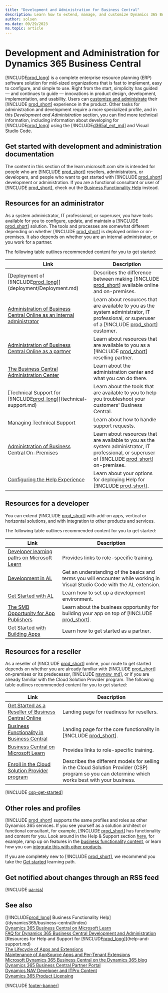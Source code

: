 ```yaml
---
title: "Development and Administration for Business Central"
description: Learn how to extend, manage, and customize Dynamics 365 Business Central
author: solsen
ms.date: 09/29/2023
ms.topic: article
---
```

# Development and Administration for Dynamics 365 Business Central

[!INCLUDE[prod_long](includes/prod_long.md)] is a complete enterprise resource planning (ERP) software solution for mid-sized organizations that is fast to implement, easy to configure, and simple to use. Right from the start, simplicity has guided — and continues to guide — innovations in product design, development, implementation, and usability. Users can [customize and administrate](/dynamics365/business-central/admin-setup-and-administration) their [!INCLUDE [prod_short](developer/includes/prod_short.md)] experience in the product. Other tasks for administration and development require a more specialized profile, and in this *Development and Administration* section, you can find more technical information, including information about developing for [!INCLUDE[prod_long](includes/prod_long.md)] using the [!INCLUDE[d365al_ext_md](includes/d365al_ext_md.md)] and Visual Studio Code.  

## Get started with development and administration documentation

The content in this section of the learn.microsoft.com site is intended for people who are [!INCLUDE [prod_short](developer/includes/prod_short.md)] resellers, administrators, or developers, and people who want to get started with [!INCLUDE [prod_short](developer/includes/prod_short.md)] development or administration. If you are a functional consultant or user of [!INCLUDE [prod_short](developer/includes/prod_short.md)], check out the [Business Functionality Help](/dynamics365/business-central/index) instead.  

## Resources for an administrator

As a system administrator, IT professional, or superuser, you have tools available for you to configure, update, and maintain a [!INCLUDE [prod_short](developer/includes/prod_short.md)] solution. The tools and processes are somewhat different depending on whether [!INCLUDE [prod_short](developer/includes/prod_short.md)] is deployed online or on-premises. It also depends on whether you are an internal administrator, or you work for a partner.  

The following table outlines recommended content for you to get started:

|Link  |Description  |
|------|-------------|
|[Deployment of [!INCLUDE[prod_long](developer/includes/prod_long.md)]](deployment/Deployment.md)| Describes the difference between making [!INCLUDE [prod_short](developer/includes/prod_short.md)] available online and on-premises. |
|[Administration of Business Central Online as an internal administrator](administration/tenant-administration.md#administration-as-an-internal-administrator)|Learn about resources that are available to you as the system administrator, IT professional, or superuser of a [!INCLUDE [prod_short](developer/includes/prod_short.md)] customer.|
|[Administration of Business Central Online as a partner](administration/tenant-administration.md#administration-as-a-partner)|Learn about resources that are available to you as a [!INCLUDE [prod_short](developer/includes/prod_short.md)] reselling partner.|
|[The Business Central Administration Center](administration/tenant-admin-center.md)|Learn about the administration center and what you can do there.|
|[Technical Support for [!INCLUDE[prod_long](developer/includes/prod_long.md)]](technical-support.md)|Learn about the tools that are available to you to help you troubleshoot your customers' Business Central.|
|[Managing Technical Support](administration/manage-technical-support.md)|Learn about how to handle support requests.|
|[Administration of Business Central On-Premises](administration/Administration.md)|Learn about resources that are available to you as the system administrator, IT professional, or superuser of [!INCLUDE [prod_short](developer/includes/prod_short.md)] on-premises.|
|[Configuring the Help Experience](deployment/configure-help.md)|Learn about your options for deploying Help for [!INCLUDE [prod_short](developer/includes/prod_short.md)].|

## Resources for a developer

You can extend [!INCLUDE [prod_short](developer/includes/prod_short.md)] with add-on apps, vertical or horizontal solutions, and with integration to other products and services.  

The following table outlines recommended content for you to get started:

|Link  |Description  |
|------|-------------|
|[Developer learning paths on Microsoft Learn](/learn/browse/?WT.mc_id=dyn365bc_landingpage-docs&resource_type=learning%20path&products=dynamics-business-central&roles=developer)| Provides links to role-specific training. |
|[Development in AL](developer/devenv-dev-overview.md)|Get an understanding of the basics and terms you will encounter while working in Visual Studio Code with the AL extension.|
|[Get Started with AL](developer/devenv-get-started.md)|Learn how to set up a development environment.|
|[The SMB Opportunity for App Publishers](developer/readiness/opportunity-app-publisher.md)|Learn about the business opportunity for building your app on top of [!INCLUDE [prod_short](developer/includes/prod_short.md)].|
|[Get Started with Building Apps](developer/readiness/get-started.md)|Learn how to get started as a partner.|

## Resources for a reseller

As a reseller of [!INCLUDE [prod_short](includes/prod_short.md)] online, your route to get started depends on whether you are already familiar with [!INCLUDE [prod_short](includes/prod_short.md)] on-premises or its predecessor, [!INCLUDE [navnow_md](developer/includes/navnow_md.md)], or if you are already familiar with the Cloud Solution Provider program. The following table outlines recommended content for you to get started:

| Link | Description |
|--|--|
| [Get Started as a Reseller of Business Central Online](administration/get-started-online.md) | Landing page for readiness for resellers. |
| [Business Functionality in Business Central](/dynamics365/business-central/across-business-functionality) | Landing page for the core functionality in [!INCLUDE [prod_short](includes/prod_short.md)]. |
| [Business Central on Microsoft Learn](/learn/browse/?WT.mc_id=dyn365bc_landingpage-docs&products=dynamics-business-central&resource_type=learning%20path&roles=functional-consultant) | Provides links to role-specific training. |
| [Enroll in the Cloud Solution Provider program](/partner-center/enrolling-in-the-csp-program) | Describes the different models for selling in the Cloud Solution Provider (CSP) program so you can determine which works best with your business. |

[!INCLUDE [csp-get-started](developer/includes/csp-get-started.md)]

## Other roles and profiles

[!INCLUDE [prod_short](developer/includes/prod_short.md)] supports the same profiles and roles as other Dynamics 365 services. If you see yourself as a solution architect or functional consultant, for example, [!INCLUDE [prod_short](developer/includes/prod_short.md)] has functionality and content for you. Look around in the Help & Support section [here](help-and-support.md), for example, ramp up on features in the [business functionality
content](/dynamics365/business-central/across-business-functionality), or learn how you can [integrate this with other products](/dynamics365/business-central/admin-common-data-service).  

If you are completely new to [!INCLUDE [prod_short](includes/prod_short.md)], we recommend you take the [Get started](https://go.microsoft.com/fwlink/?linkid=847861) learning path.  

## Get notified about changes through an RSS feed

[!INCLUDE [ua-rss](includes/ua-rss.md)]

## See also

[[!INCLUDE[prod_long](includes/prod_long.md)] Business Functionality Help](/dynamics365/business-central/index)  
[Dynamics 365 Business Central on Microsoft Learn](/learn/dynamics365/business-central?WT.mc_id=dyn365bc_landingpage-docs)  
[FAQ for Dynamics 365 Business Central Development and Administration](faq.yml)  
[Resources for Help and Support for [!INCLUDE[prod_long](includes/prod_long.md)]](help-and-support.md)  
[The Lifecycle of Apps and Extensions](developer/devenv-app-life-cycle.md)  
[Maintenance of AppSource Apps and Per-Tenant Extensions](developer/app-maintain.md)  
[Microsoft Dynamics 365 Business Central on the Dynamics 365 blog](https://cloudblogs.microsoft.com/dynamics365/it/product/business-central/)  
[Dynamics 365 Business Central Partner Portal](https://dynamicspartners.transform.microsoft.com/products/dynamics-365-business-central)  
[Dynamics NAV Developer and ITPro Content](/dynamics-nav/index)  
[Dynamics 365 Product Licensing](https://www.microsoft.com/Licensing/product-licensing/dynamics365)  

[!INCLUDE [footer-banner](includes/footer-banner.md)]
